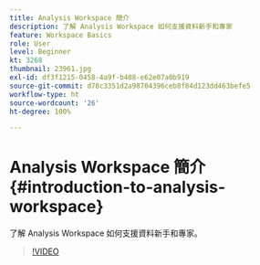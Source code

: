 ```yaml
---
title: Analysis Workspace 簡介
description: 了解 Analysis Workspace 如何支援資料新手和專家
feature: Workspace Basics
role: User
level: Beginner
kt: 3268
thumbnail: 23961.jpg
exl-id: df3f1215-0458-4a9f-b408-e62e07a0b919
source-git-commit: d78c3351d2a98704396ceb8f84d123dd463befe5
workflow-type: ht
source-wordcount: '26'
ht-degree: 100%

---
```


# Analysis Workspace 簡介  {#introduction-to-analysis-workspace}

了解 Analysis Workspace 如何支援資料新手和專家。

>[!VIDEO](https://video.tv.adobe.com/v/28165/?quality=12)
